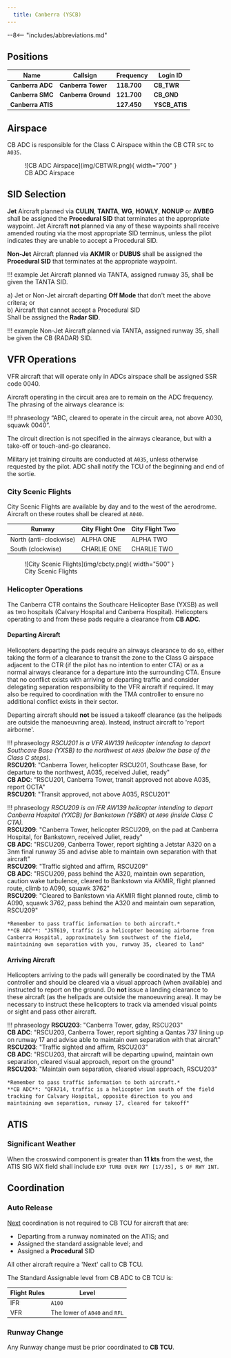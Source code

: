 ```yaml
---
  title: Canberra (YSCB)
---
```


--8<-- "includes/abbreviations.md"

## Positions
| Name               | Callsign       | Frequency        | Login ID                         |
| ------------------ | -------------- | ---------------- | ---------------------------------------- |
| **Canberra ADC**    | **Canberra Tower**   | **118.700**          | **CB_TWR**                                   |
| **Canberra SMC**    | **Canberra Ground**  | **121.700**          | **CB_GND**                                   |
| **Canberra ATIS**        |                | **127.450**         | **YSCB_ATIS**                                |

## Airspace
CB ADC is responsible for the Class C Airspace within the CB CTR `SFC` to `A035`.

<figure markdown>
![CB ADC Airspace](img/CBTWR.png){ width="700" }
  <figcaption>CB ADC Airspace</figcaption>
</figure>

## SID Selection
**Jet** Aircraft planned via **CULIN**, **TANTA**, **WG**, **HOWLY**, **NONUP** or **AVBEG** shall be assigned the **Procedural SID** that terminates at the appropriate waypoint. Jet Aircraft **not** planned via any of these waypoints shall receive amended routing via the most appropriate SID terminus, unless the pilot indicates they are unable to accept a Procedural SID.

**Non-Jet** Aircraft planned via **AKMIR** or **DUBUS** shall be assigned the **Procedural SID** that terminates at the appropriate waypoint.

!!! example
    Jet Aircraft planned via TANTA, assigned runway 35, shall be given the TANTA SID.

a) Jet or Non-Jet aircraft departing **Off Mode** that don't meet the above critera; or   
b) Aircraft that cannot accept a Procedural SID  
Shall be assigned the **Radar SID**.

!!! example
    Non-Jet Aircraft planned via TANTA, assigned runway 35, shall be given the CB (RADAR) SID.

## VFR Operations
VFR aircraft that will operate only in ADCs airspace shall be assigned SSR code 0040.

Aircraft operating in the circuit area are to remain on the ADC frequency. The phrasing of the airways clearance is:

!!! phraseology
    “ABC, cleared to operate in the circuit area, not above A030, squawk 0040”.

The circuit direction is not specified in the airways clearance, but with a take-off or touch-and-go clearance.

Military jet training circuits are conducted at `A035`, unless otherwise requested by the pilot. ADC shall notify the TCU of the beginning and end of the sortie.

### City Scenic Flights
City Scenic Flights are available by day and to the west of the aerodrome. Aircraft on these routes shall be cleared at `A040`.

| Runway              | City Flight One      | City Flight Two       |
| ------------------ | -------------- | ---------------- | 
| North (anti-clockwise)    | ALPHA ONE   | ALPHA TWO         | 
| South (clockwise)  | CHARLIE ONE  | CHARLIE TWO          | 

<figure markdown>
![City Scenic Flights](img/cbcty.png){ width="500" }
  <figcaption>City Scenic Flights</figcaption>
</figure>

### Helicopter Operations
The Canberra CTR contains the Southcare Helicopter Base (YXSB) as well as two hospitals (Calvary Hospital and Canberra Hospital). Helicopters operating to and from these pads require a clearance from **CB ADC**.

#### Departing Aircraft
Helicopters departing the pads require an airways clearance to do so, either taking the form of a clearance to transit the zone to the Class G airspace adjacent to the CTR (if the pilot has no intention to enter CTA) or as a normal airways clearance for a departure into the surrounding CTA. Ensure that no conflict exists with arriving or departing traffic and consider delegating separation responsibility to the VFR aircraft if required. It may also be required to coordination with the TMA controller to ensure no additional conflict exists in their sector.

Departing aircraft should **not** be issued a takeoff clearance (as the helipads are outside the manoeuvring area). Instead, instruct aircraft to 'report airborne'.

!!! phraseology
    *RSCU201 is a VFR AW139 helicopter intending to depart Southcare Base (YXSB) to the northwest at `A035` (below the base of the Class C steps).*  
    **RSCU201**: "Canberra Tower, helicopter RSCU201, Southcase Base, for departure to the northwest, A035, received Juliet, ready"  
    **CB ADC**: "RSCU201, Canberra Tower, transit approved not above A035, report OCTA"  
    **RSCU201**: "Transit approved, not above A035, RSCU201"

!!! phraseology
    *RSCU209 is an IFR AW139 helicopter intending to depart Canberra Hospital (YXCB) for Bankstown (YSBK) at `A090` (inside Class C CTA).*  
    **RSCU209**: "Canberra Tower, helicopter RSCU209, on the pad at Canberra Hospital, for Bankstown, received Juliet, ready"  
    **CB ADC**: "RSCU209, Canberra Tower, report sighting a Jetstar A320 on a 3nm final runway 35 and advise able to maintain own separation with that aircraft"  
    **RSCU209**: "Traffic sighted and affirm, RSCU209"  
    **CB ADC**: "RSCU209, pass behind the A320, maintain own separation, caution wake turbulence, cleared to Bankstown via AKMIR, flight planned route, climb to A090, squawk 3762"  
    **RSCU209**: "Cleared to Bankstown via AKMIR flight planned route, climb to A090, squawk 3762, pass behind the A320 and maintain own separation, RSCU209"  

    *Remember to pass traffic information to both aircraft.*  
    **CB ADC**: "JST619, traffic is a helicopter becoming airborne from Canberra Hospital, approximately 5nm southwest of the field, maintaining own separation with you, runway 35, cleared to land"  

#### Arriving Aircraft
Helicopters arriving to the pads will generally be coordinated by the TMA controller and should be cleared via a visual approach (when available) and instructed to report on the ground. Do **not** issue a landing clearance to these aircraft (as the helipads are outside the manoeuvring area). It may be necessary to instruct these helicopters to track via amended visual points or sight and pass other aircraft.

!!! phraseology
    **RSCU203**: "Canberra Tower, gday, RSCU203"  
    **CB ADC**: "RSCU203, Canberra Tower, report sighting a Qantas 737 lining up on runway 17 and advise able to maintain own separation with that aircraft"  
    **RSCU203**: "Traffic sighted and affirm, RSCU203"  
    **CB ADC**: "RSCU203, that aircraft will be departing upwind, maintain own separation, cleared visual approach, report on the ground"  
    **RSCU203**: "Maintain own separation, cleared visual approach, RSCU203"  

    *Remember to pass traffic information to both aircraft.*  
    **CB ADC**: "QFA714, traffic is a helicopter 1nm south of the field tracking for Calvary Hospital, opposite direction to you and maintaining own separation, runway 17, cleared for takeoff"

## ATIS
### Significant Weather
When the crosswind component is greater than **11 kts** from the west, the ATIS SIG WX field shall include `EXP TURB OVER RWY [17/35], S OF RWY INT`.

## Coordination
### Auto Release
[Next](../../controller-skills/coordination.md#next) coordination is not required to CB TCU for aircraft that are:   
  
  - Departing from a runway nominated on the ATIS; and  
  - Assigned the standard assignable level; and  
  - Assigned a **Procedural** SID

All other aircraft require a 'Next' call to CB TCU.

The Standard Assignable level from CB ADC to CB TCU is:  

| Flight Rules | Level |
| ------------ | ----- |
| IFR | `A100` |
| VFR | The lower of `A040` and `RFL` |

### Runway Change
Any Runway change must be prior coordinated to **CB TCU**.